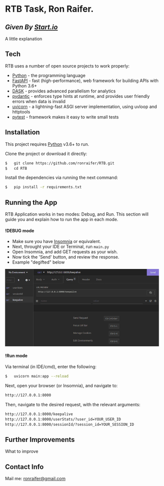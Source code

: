 # RTB Task, Ron Raifer.
## _Given By [Start.io](https://start.io/)_
A little explanation


## Tech

RTB uses a number of open source projects to work properly:

- [Python](https://www.python.org/) - the programming language
- [FastAPI](https://fastapi.tiangolo.com/) - fast (high-performance), web framework for building APIs with Python 3.6+
- [DASK](https://dask.org/) - provides advanced parallelism for analytics
- [pydantic](https://pydantic-docs.helpmanual.io/) - enforces type hints at runtime, and provides user friendly errors when data is invalid
- [uvicorn](https://www.uvicorn.org/) - a lightning-fast ASGI server implementation, using uvloop and httptools
- [pytest](pytest.org) - framework makes it easy to write small tests


## Installation

This project requires [Python](https://www.python.org/) v3.6+ to run.

Clone the project or download it directly:
```sh
$   git clone https://github.com/ronraifer/RTB.git
$   cd RTB
```

Install the dependencies via running the next command:
```sh
$   pip install -r requirements.txt
```

## Running the App

RTB Application works in two modes: Debug, and Run.
This section will guide you and explain how to run the app in each mode.

#### !DEBUG mode

- Make sure you have [Insomnia](https://insomnia.rest/) or equivalent.
- Next, throught your IDE or Terminal, run ``main.py``
- Open Insomnia, and add GET requests as your wish.
- Now tick the 'Send' button, and review the response.
- Example "degifted" below

![how_to_debug](guide_files/how_to_debug.gif)

#### !Run mode

Via terminal (in IDE/cmd), enter the following:
```sh 
$   uvicorn main:app --reload 
```

Next, open your browser (or Insomnia), and navigate to:
```sh 
http://127.0.0.1:8000
```

Then, navigate to the desired request, with the relevant arguments:
```sh 
http://127.0.0.1:8000/keepalive
http://127.0.0.1:8000/userStats/?user_id=YOUR_USER_ID
http://127.0.0.1:8000/sessionId/?session_id=YOUR_SESSION_ID
```

## Further Improvements
What to improve


## Contact Info
Mail me: ronraifer@gmail.com


